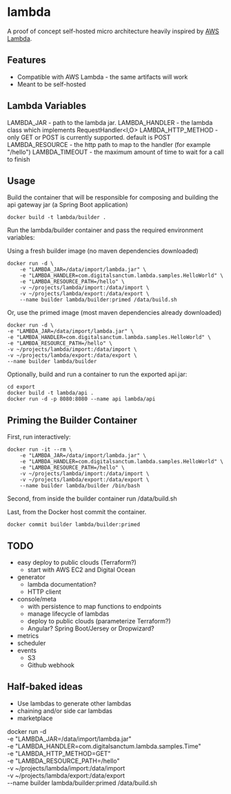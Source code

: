
# lambda

A proof of concept self-hosted micro architecture heavily inspired by [AWS Lambda](https://aws.amazon.com/lambda/).

## Features
- Compatible with AWS Lambda - the same artifacts will work
- Meant to be self-hosted

## Lambda Variables

LAMBDA_JAR - path to the lambda jar.
LAMBDA_HANDLER - the lambda class which implements RequestHandler<I,O>
LAMBDA_HTTP_METHOD - only GET or POST is currently supported. default is POST
LAMBDA_RESOURCE - the http path to map to the handler (for example "/hello")
LAMBDA_TIMEOUT - the maximum amount of time to wait for a call to finish


## Usage

Build the container that will be responsible for composing and building the api gateway jar (a Spring Boot application)

    docker build -t lambda/builder .

Run the lambda/builder container and pass the required environment variables:

Using a fresh builder image (no maven dependencies downloaded)

    docker run -d \
        -e "LAMBDA_JAR=/data/import/lambda.jar" \
        -e "LAMBDA_HANDLER=com.digitalsanctum.lambda.samples.HelloWorld" \
        -e "LAMBDA_RESOURCE_PATH=/hello" \
        -v ~/projects/lambda/import:/data/import \
        -v ~/projects/lambda/export:/data/export \
        --name builder lambda/builder:primed /data/build.sh

Or, use the primed image (most maven dependencies already downloaded)

    docker run -d \
    -e "LAMBDA_JAR=/data/import/lambda.jar" \
    -e "LAMBDA_HANDLER=com.digitalsanctum.lambda.samples.HelloWorld" \
    -e "LAMBDA_RESOURCE_PATH=/hello" \
    -v ~/projects/lambda/import:/data/import \
    -v ~/projects/lambda/export:/data/export \
    --name builder lambda/builder


Optionally, build and run a container to run the exported api.jar:

    cd export
    docker build -t lambda/api .
    docker run -d -p 8080:8080 --name api lambda/api


## Priming the Builder Container

First, run interactively:

    docker run -it --rm \
        -e "LAMBDA_JAR=/data/import/lambda.jar" \
        -e "LAMBDA_HANDLER=com.digitalsanctum.lambda.samples.HelloWorld" \
        -e "LAMBDA_RESOURCE_PATH=/hello" \
        -v ~/projects/lambda/import:/data/import \
        -v ~/projects/lambda/export:/data/export \
        --name builder lambda/builder /bin/bash

Second, from inside the builder container run /data/build.sh

Last, from the Docker host commit the container.

    docker commit builder lambda/builder:primed



## TODO
- easy deploy to public clouds (Terraform?)
    - start with AWS EC2 and Digital Ocean
- generator
    - lambda documentation?
    - HTTP client
- console/meta
    - with persistence to map functions to endpoints
    - manage lifecycle of lambdas
    - deploy to public clouds (parameterize Terraform?)
    - Angular? Spring Boot/Jersey or Dropwizard?
- metrics
- scheduler
- events
    - S3
    - Github webhook

## Half-baked ideas
- Use lambdas to generate other lambdas
- chaining and/or side car lambdas
- marketplace


docker run -d \
        -e "LAMBDA_JAR=/data/import/lambda.jar" \
        -e "LAMBDA_HANDLER=com.digitalsanctum.lambda.samples.Time" \
        -e "LAMBDA_HTTP_METHOD=GET" \
        -e "LAMBDA_RESOURCE_PATH=/hello" \
        -v ~/projects/lambda/import:/data/import \
        -v ~/projects/lambda/export:/data/export \
        --name builder lambda/builder:primed /data/build.sh

